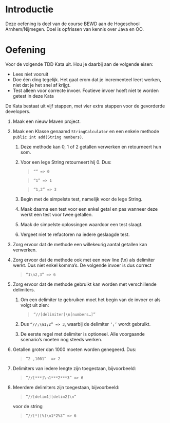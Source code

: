 # Introductie

Deze oefening is deel van de course BEWD aan de Hogeschool Arnhem/Nijmegen. Doel is opfrissen van kennis over Java en OO.



# Oefening

Voor de volgende TDD Kata uit. Hou je daarbij aan de volgende eisen:

* Lees niet vooruit
* Doe één ding tegelijk. Het gaat erom dat je incrementeel leert werken, niet dat je het snel af krijgt.
* Test alleen voor correcte invoer. Foutieve invoer hoeft niet te worden getest in deze Kata

De Kata bestaat uit vijf stappen, met vier extra stappen voor de gevorderde developers.


1. Maak een nieuw Maven project.
2. Maak een Klasse genaamd `StringCalculator` en een enkele methode `public int add(String numbers)`.
    1. Deze methode kan 0, 1 of 2 getallen verwerken en retourneert hun som. 
    2. Voor een lege String retourneert hij 0. Dus: 

        > ```“” => 0```

        > ```“1” => 1```

        > ```“1,2” => 3```

    3. Begin met de simpelste test, namelijk voor de lege String.
    4. Maak daarna een test voor een enkel getal en pas wanneer deze werkt een test voor twee getallen.
    5. Maak de simpelste oplossingen waardoor een test slaagt.
    6. Vergeet niet te refactoren na iedere geslaagde test.
    
3. Zorg ervoor dat de methode een willekeurig aantal getallen kan verwerken.
4. Zorg ervoor dat de methode ook met een new line (\n) als delimiter werkt. Dus niet enkel komma’s. De 
    volgende invoer is dus correct

    >  ```“1\n2,3” => 6```
        
5. Zorg ervoor dat de methode gebruikt kan worden met verschillende delimiters.
    1. Om een delimiter te gebruiken moet het begin van de invoer er als volgt uit zien:
    
        > ```“//[delimiter]\n[numbers…]”```
        
    2. Dus `“//;\n1;2” => 3`, waarbij de delimiter `‘;’` wordt gebruikt.
    3. De eerste regel met delimiter is optioneel. Alle voorgaande scenario’s 
    moeten nog steeds werken.
6. Getallen groter dan 1000 moeten worden genegeerd. Dus:
    > ```“2 ,1001”  => 2```
7. Delimiters van iedere lengte zijn toegestaan, bijvoorbeeld:
    > ```“//[***]\n1***2***3” => 6```
8. Meerdere delimiters zijn toegestaan, bijvoorbeeld:
    > ```“//[delim1][delim2]\n”``` 
    
    voor de string 
    
    > ```“//[*][%]\n1*2%3” => 6```
